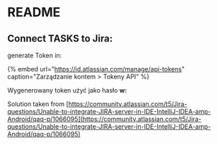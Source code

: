 # README

## Connect TASKS to Jira:

generate Token in:

{% embed url="https://id.atlassian.com/manage/api-tokens" caption="Zarządzanie kontem > Tokeny API" %}

Wygenerowany token użyć jako hasło **w:**

Solution taken from [https://community.atlassian.com/t5/Jira-questions/Unable-to-integrate-JIRA-server-in-IDE-IntelliJ-IDEA-amp-Android/qaq-p/1066095](https://community.atlassian.com/t5/Jira-questions/Unable-to-integrate-JIRA-server-in-IDE-IntelliJ-IDEA-amp-Android/qaq-p/1066095)

